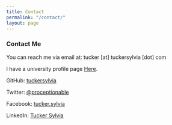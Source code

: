 ```yaml
---
title: Contact
permalink: "/contact/"
layout: page
---
```


### Contact Me

You can reach me via email at:
tucker [at] tuckersylvia [dot] com

I have a university profile page [Here](https://web.uri.edu/gso/tucker-sylvia/ "GSO Profile").

GitHub: [tuckersylvia](https://github.com/tuckersylvia "GitHub Profile")

Twitter: [@proceptionable](https://twitter.com/proceptionable "Twitter Profile")

Facebook: [tucker.sylvia](https://www.facebook.com/tucker.sylvia "Facebook Timeline")

LinkedIn: [Tucker Sylvia](www.linkedin.com/in/tucker-sylvia "LinkedIn Profile")
